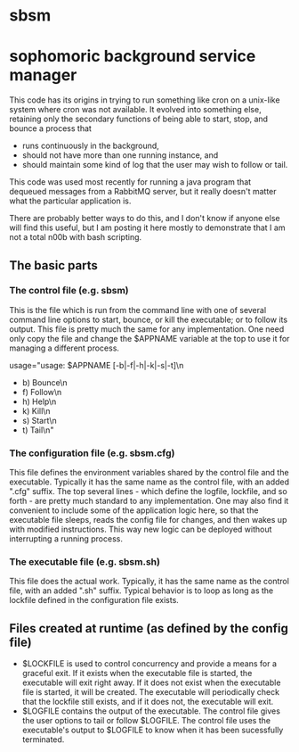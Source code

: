 # sbsm
# sophomoric background service manager

This code has its origins in trying to run something like cron on a unix-like system where cron was not available. It evolved into something else, retaining only the secondary functions of being able to start, stop, and bounce a process that 
* runs continuously in the background, 
* should not have more than one running instance, and 
* should maintain some kind of log that the user may wish to follow or tail. 

This code was used most recently for running a java program that dequeued messages from a RabbitMQ server, but it really doesn't matter what the particular application is. 

There are probably better ways to do this, and I don't know if anyone else will find this useful, but I am posting it here mostly to demonstrate that I am not a total n00b with bash scripting.


## The basic parts

### The control file (e.g. sbsm)
This is the file which is run from the command line with one of several command line options to start, bounce, or kill the executable; or to follow its output. This file is pretty much the same for any implementation. One need only copy the file and change the $APPNAME variable at the top to use it for managing a different process. 

usage="usage: $APPNAME [-b|-f|-h|-k|-s|-t]\n
* b) Bounce\n
* f) Follow\n
* h) Help\n
* k) Kill\n
* s) Start\n 
* t) Tail\n"

### The configuration file (e.g. sbsm.cfg)
This file defines the environment variables shared by the control file and the executable. Typically it has the same name as the control file, with an added ".cfg" suffix. The top several lines - which define the logfile, lockfile, and so forth - are pretty much standard to any implementation. One may also find it convenient to include some of the application logic here, so that the executable file sleeps, reads the config file for changes, and then wakes up with modified instructions. This way new logic can be deployed without interrupting a running process. 

### The executable file (e.g. sbsm.sh)
This file does the actual work. Typically, it has the same name as the control file, with an added ".sh" suffix. Typical behavior is to loop as long as the lockfile defined in the configuration file exists. 

## Files created at runtime (as defined by the config file)
 *   $LOCKFILE is used to control concurrency and provide a means for a graceful exit. If it exists when the executable file is started, the executable will exit right away. If it does not exist when the executable file is started, it will be created. The executable will periodically check that the lockfile still exists, and if it does not, the executable will exit.
 *   $LOGFILE contains the output of the executable. The control file gives the user options to tail or follow $LOGFILE. The control file uses the executable's output to $LOGFILE to know when it has been sucessfully terminated.
